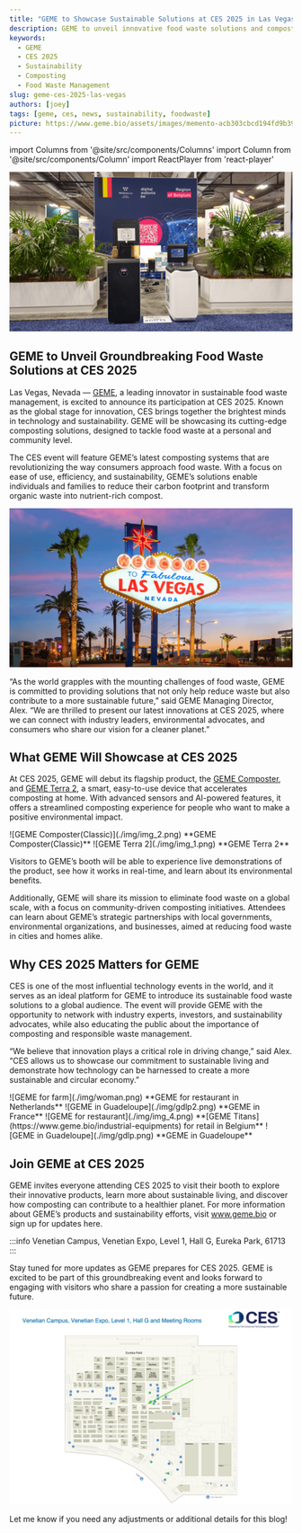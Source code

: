 ```yaml
---
title: "GEME to Showcase Sustainable Solutions at CES 2025 in Las Vegas"
description: GEME to unveil innovative food waste solutions and composting technologies at CES 2025 in Las Vegas
keywords:
  - GEME
  - CES 2025
  - Sustainability
  - Composting
  - Food Waste Management
slug: geme-ces-2025-las-vegas
authors: [joey]
tags: [geme, ces, news, sustainability, foodwaste]
picture: https://www.geme.bio/assets/images/memento-acb303cbcd194fd9b39b4d611a14cb8e.png
---
```


<head>
    <meta charSet="utf-8" />
    <meta name="twitter:card" content="summary_large_image" />
    <meta data-rh="true" property="og:image" content="https://www.geme.bio/assets/images/memento-acb303cbcd194fd9b39b4d611a14cb8e.png" />
    <meta data-rh="true" name="twitter:image" content="https://www.geme.bio/assets/images/memento-acb303cbcd194fd9b39b4d611a14cb8e.png"/>
    <meta data-rh="true" property="og:url" content="https://www.geme.bio/assets/images/memento-acb303cbcd194fd9b39b4d611a14cb8e.png"/>
    <meta data-rh="true" property="og:locale" content="en"/>
</head>

import Columns from '@site/src/components/Columns'
import Column from '@site/src/components/Column'
import ReactPlayer from 'react-player'

![GEME on CES](./img/ces.png)

## GEME to Unveil Groundbreaking Food Waste Solutions at CES 2025

Las Vegas, Nevada — [GEME](https://www.geme.bio), a leading innovator in sustainable food waste management, is excited to announce its participation
at CES 2025. Known as the global stage for innovation, CES brings together the brightest minds in technology and sustainability.
GEME will be showcasing its cutting-edge composting solutions, designed to tackle food waste at a personal and community level.

The CES event will feature GEME’s latest composting systems that are revolutionizing the way consumers approach food waste.
With a focus on ease of use, efficiency, and sustainability, GEME’s solutions enable individuals and families to
reduce their carbon footprint and transform organic waste into nutrient-rich compost.

<!-- truncate -->

![GEME at Las Vegas](./img/lasvegas.png)

“As the world grapples with the mounting challenges of food waste, GEME is committed to providing solutions that not only
help reduce waste but also contribute to a more sustainable future,” said GEME Managing Director, Alex. “We are thrilled to
present our latest innovations at CES 2025, where we can connect with industry leaders, environmental advocates, and consumers
who share our vision for a cleaner planet.”

## What GEME Will Showcase at CES 2025

At CES 2025, GEME will debut its flagship product, the [GEME Composter](https://www.geme.bio/product/geme), and
[GEME Terra 2](https://www.geme.bio/geme-terra-2), a smart, easy-to-use device that accelerates
composting at home. With advanced sensors and AI-powered features, it offers a streamlined composting experience for
people who want to make a positive environmental impact.

<Columns>
  <Column className='text--left'>
    ![GEME Composter(Classic)](./img/img_2.png)
    **GEME Composter(Classic)**
  </Column>

   <Column className='text--left'>
    ![GEME Terra 2](./img/img_1.png)
    **GEME Terra 2**
  </Column>
</Columns>

Visitors to GEME’s booth will be able to experience live demonstrations
of the product, see how it works in real-time, and learn about its environmental benefits.

Additionally, GEME will share its mission to eliminate food waste on a global scale, with a focus on community-driven
composting initiatives. Attendees can learn about GEME’s strategic partnerships with local governments, environmental
organizations, and businesses, aimed at reducing food waste in cities and homes alike.

## Why CES 2025 Matters for GEME

CES is one of the most influential technology events in the world, and it serves as an ideal platform for GEME to introduce
its sustainable food waste solutions to a global audience. The event will provide GEME with the opportunity to network with
industry experts, investors, and sustainability advocates, while also educating the public about the importance of composting
and responsible waste management.

“We believe that innovation plays a critical role in driving change,” said Alex. “CES allows us to showcase our
commitment to sustainable living and demonstrate how technology can be harnessed to create a more sustainable and circular economy.”

<Columns>
   <Column className='text--left'>
    ![GEME for farm](./img/woman.png)
    **GEME for restaurant in Netherlands**
  </Column>
</Columns>

<Columns>
  <Column className='text--left'>
    ![GEME in Guadeloupe](./img/gdlp2.png)
    **GEME in France**
  </Column>

  <Column className='text--left'>
    ![GEME for restaurant](./img/img_4.png)
    **[GEME Titans](https://www.geme.bio/industrial-equipments) for retail in Belgium**
  </Column>

   <Column className='text--left'>
    ![GEME in Guadeloupe](./img/gdlp.png)
    **GEME in Guadeloupe**
  </Column>
</Columns>

## Join GEME at CES 2025

GEME invites everyone attending CES 2025 to visit their booth to explore their innovative products, learn more about sustainable living,
and discover how composting can contribute to a healthier planet. For more information about GEME’s products and sustainability efforts,
visit www.geme.bio or sign up for updates here.

:::info
Venetian Campus, Venetian Expo, Level 1, Hall G, Eureka Park, 61713
:::

Stay tuned for more updates as GEME prepares for CES 2025. GEME is excited to be part of this groundbreaking event and
looks forward to engaging with visitors who share a passion for creating a more sustainable future.

![GEME CES 2025, Venetian Campus, Venetian Expo, Level 1, Hall G, Eureka Park, 61713](./img/img_3.png)

Let me know if you need any adjustments or additional details for this blog!
